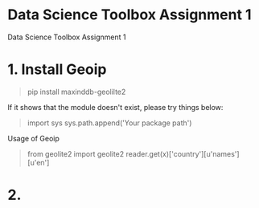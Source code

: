 # Data Science Toolbox Assignment 1
Data Science Toolbox Assignment 1
# 1. Install Geoip
> pip install maxinddb-geolilte2

If it shows that the module doesn't exist, please try things below:
> import sys
> sys.path.append('Your package path')


Usage of Geoip
> from geolite2 import geolite2
> reader.get(x)['country'][u'names'][u'en']
# 2. 
